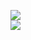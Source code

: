 [![](https://img.shields.io/badge/Made%20With-Github%20Spray-lightgrey.svg?style=for-the-badge&logo=github)](https://github.com/Annihil/github-spray#15770)  
[![](https://i.imgur.com/2DrTn0Z.gif)](https://github.com/Annihil/github-spray)